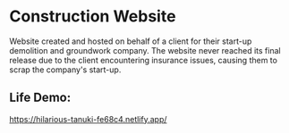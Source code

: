 # Construction Website
Website created and hosted on behalf of a client for their start-up demolition and groundwork company. The website never reached its final release due to the client encountering insurance issues, causing them to scrap the company's start-up.


## Life Demo:
https://hilarious-tanuki-fe68c4.netlify.app/
